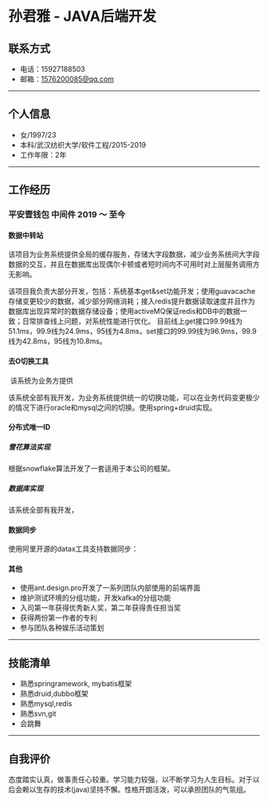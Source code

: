 # 孙君雅 - JAVA后端开发



## 联系方式

- 电话：15927188503
- 邮箱：1576200085@qq.com

---

## 个人信息

- 女/1997/23
- 本科/武汉纺织大学/软件工程/2015-2019
- 工作年限：2年

---

## 工作经历

### 平安壹钱包      中间件        2019 ～ 至今

#### 数据中转站

​        该项目为业务系统提供全局的缓存服务，存储大字段数据，减少业务系统间大字段数据的交互，并且在数据库出现偶尔卡顿或者短时间内不可用时对上层服务调用方无影响。

​       该项目我负责大部分开发，包括：系统基本get&set功能开发；使用guavacache存储变更较少的数据，减少部分网络消耗；接入redis提升数据读取速度并且作为数据库出现异常时的数据存储设备；使用activeMQ保证redis和DB中的数据一致；日常排查线上问题，对系统性能进行优化。 目前线上get接口99.99线为51.1ms，99.9线为24.9ms，95线为4.8ms，set接口的99.99线为96.9ms，99.9线为42.8ms，95线为10.8ms。

#### 去O切换工具

​       该系统为业务方提供

​       该系统全部有我开发，为业务系统提供统一的切换功能，可以在业务代码变更极少的情况下进行oracle和mysql之间的切换。使用spring+druid实现。



   

#### 分布式唯一ID

##### 雪花算法实现

  根据snowflake算法开发了一套适用于本公司的框架。

##### 数据库实现

 该系统全部有我开发，

#### 数据同步

 使用阿里开源的datax工具支持数据同步：

#### 其他

- 使用ant.design.pro开发了一系列团队内部使用的前端界面
- 维护测试环境的分组功能，开发kafka的分组功能
- 入司第一年获得优秀新人奖，第二年获得责任担当奖
- 获得两份第一作者的专利
- 参与团队各种娱乐活动策划

---



## 技能清单

- 熟悉springramework, mybatis框架
- 熟悉druid,dubbo框架
- 熟悉mysql,redis
- 熟悉svn,git
- 会跳舞

---



## 自我评价

态度踏实认真，做事责任心较重。学习能力较强，以不断学习为人生目标。对于以后会赖以生存的技术(java)坚持不懈。性格开朗活泼，可以承担团队的气氛组。